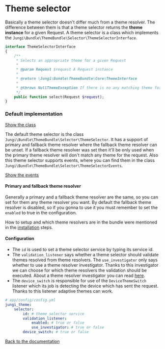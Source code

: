 Theme selector
==============

Basically a theme selector doesn't differ much from a theme resolver. The difference between them is that a theme
selector returns the **theme instance** for a given Request. A theme selector is a class which implements the
`Jungi\Bundle\ThemeBundle\Selector\ThemeSelectorInterface`.
 
```php
interface ThemeSelectorInterface
{
    /**
     * Selects an appropriate theme for a given Request
     *
     * @param Request $request A Request instance
     *
     * @return \Jungi\Bundle\ThemeBundle\Core\ThemeInterface
     *
     * @throws NullThemeException If there is no any matching theme for the request
     */
    public function select(Request $request);
}
```

### Default implementation

[Show the class](https://github.com/piku235/JungiThemeBundle/blob/master/Selector/ThemeSelector.php)

The default theme selector is the class `Jungi\Bundle\ThemeBundle\Selector\ThemeSelector`. It has a support of primary and 
fallback theme resolver where the fallback theme resolver can be unset. If a fallback theme resolver was set then it'll 
be only used when the primary theme resolver will don't match any theme for the request. Also this theme selector supports 
events, where you can find them in the class `Jungi\Bundle\ThemeBundle\Selector\ThemeSelectorEvents`.

[Show the events](https://github.com/piku235/JungiThemeBundle/blob/master/Selector/ThemeSelectorEvents.php)

#### Primary and fallback theme resolver

Generally a primary and a fallback theme resolver are the same, so you can set for them any theme resolver you want. 
By default the fallback theme resolver is disabled, so if you gonna to use it you must remember to set the `enabled` to 
true in the configuration. 

How to setup and which theme resolvers are in the bundle were mentioned in the [installation](https://github.com/piku235/JungiThemeBundle/blob/master/Resources/doc/installation.md#step-3-configuration)
steps.

#### Configuration

* The `id` is used to set a theme selector service by typing its service id.
* The `validation_listener` says whether a theme selector should validate themes resolved from theme resolvers. The 
`use_investigator` only says whether to use a theme resolver investigator. Thanks to this investigator we can choose for
which theme resolvers the validation should be executed. About a theme resolver investigator you can read [here](https://github.com/piku235/JungiThemeBundle/blob/master/Resources/doc/theme-resolver-investigator.md).
* The `device_switch` is responsible for use of the `DeviceThemeSwitch` listener which its job is detecting the device
which has sent the request. Thanks to this listener adaptive themes can work.

```yaml
# app/config/config.yml
jungi_theme:
    selector:
        id: # theme selector service
        validation_listener:
            enabled: # true or false
            use_investigator: # true or false
        device_switch: # true or false
```

[Back to the documentation](https://github.com/piku235/JungiThemeBundle/blob/master/Resources/doc/index.md)